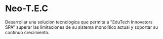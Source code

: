 # Neo-T.E.C
Desarrollar una solución tecnológica que permita a "EduTech Innovators SPA" superar las limitaciones de su sistema monolítico actual y soportar su continuo crecimiento.
